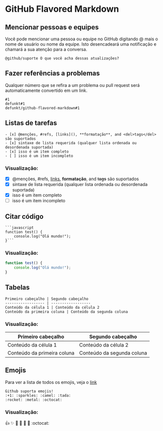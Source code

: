 # GitHub Flavored Markdown

## Mencionar pessoas e equipes
Você pode mencionar uma pessoa ou equipe no GitHub digitando @ mais o nome de usuário ou nome da equipe. Isto desencadeará uma notificação e chamará a sua atenção para a conversa.

```
@github/suporte O que você acha dessas atualizações?
```

## Fazer referências a problemas
Qualquer número que se refira a um problema ou pull request será automaticamente convertido em um link.

```
#1
defunkt#1
defunkt/github-flavored-markdown#1
```

## Listas de tarefas
```
- [x] @menções, #refs, [links](), **formatação**, and <del>tags</del> são suportados
- [x] sintaxe de lista requerida (qualquer lista ordenada ou desordenada suportada)
- [x] isso é um item completo
- [ ] isso é um item incompleto
```
### Visualização:
- [x] @menções, #refs, [links](), **formatação**, and <del>tags</del> são suportados
- [x] sintaxe de lista requerida (qualquer lista ordenada ou desordenada suportada)
- [x] isso é um item completo
- [ ] isso é um item incompleto

## Citar código
```
```javascript
function test() {
	console.log("Olá mundo!");
}```
```
### Visualização:
```javascript
function test() {
	console.log("Olá mundo!");
}
```

## Tabelas
```
Primeiro cabeçalho | Segundo cabeçalho
------------------ | ------------------
Conteúdo da célula 1 | Conteúdo da célula 2
Conteúdo da primeira coluna | Conteúdo da segunda coluna
```
### Visualização:
Primeiro cabeçalho | Segundo cabeçalho
------------------ | ------------------
Conteúdo da célula 1 | Conteúdo da célula 2
Conteúdo da primeira coluna | Conteúdo da segunda coluna

## Emojis
Para ver a lista de todos os emojis, veja o [link](https://github.com/ikatyang/emoji-cheat-sheet/blob/master/README.md)

```
Github suporta emojis!
:+1: :sparkles: :camel: :tada:
:rocket: :metal: :octocat:
```
### Visualização:
:+1: :sparkles: :camel: :tada:
:rocket: :metal: :octocat:

